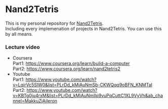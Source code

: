 # Nand2Tetris

This is my personal repository for [Nand2Tetris](https://www.nand2tetris.org/).   
Including every implemenation of projects in Nand2Tetris. You can use this by all means.   
   
   
### Lecture video
- Coursera      
Part1: https://www.coursera.org/learn/build-a-computer   
Part2: https://www.coursera.org/learn/nand2tetris2   
- Youtube    
Part1: https://www.youtube.com/watch?v=LqirVc5SlW0&list=PLrDd_kMiAuNmSb-CKWQqq9oBFN_KNMTaI   
Part2: https://www.youtube.com/watch?v=KBTg0ju4rxM&list=PLrDd_kMiAuNmllp9vuPqCuttC1XL9VyVh&ab_channel=MakkuZjAileron   
